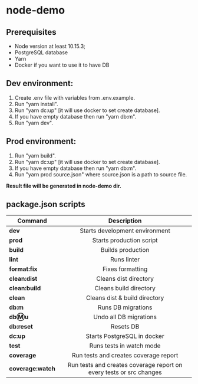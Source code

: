 # node-demo

## Prerequisites

- Node version at least 10.15.3;
- PostgreSQL database
- Yarn
- Docker if you want to use it to have DB

## Dev environment:

1. Create .env file with variables from .env.example.
2. Run "yarn install".
3. Run "yarn dc:up" [it will use docker to set create database].
4. If you have empty database then run "yarn db:m".
5. Run "yarn dev".

## Prod environment:

1. Run "yarn build".
2. Run "yarn dc:up" [it will use docker to set create database].
3. If you have empty database then run "yarn db:m".
4. Run "yarn prod source.json" where source.json is a path to source file.

**Result file will be generated in node-demo dir.**

## package.json scripts

| Command            |                             Description                             |
| ------------------ | :-----------------------------------------------------------------: |
| **dev**            |                   Starts development environment                    |
| **prod**           |                      Starts production script                       |
| **build**          |                          Builds production                          |
| **lint**           |                             Runs linter                             |
| **format:fix**     |                          Fixes formatting                           |
| **clean:dist**     |                        Cleans dist directory                        |
| **clean:build**    |                       Cleans build directory                        |
| **clean**          |                    Cleans dist & build directory                    |
| **db:m**           |                         Runs DB migrations                          |
| **db:m:u**         |                       Undo all DB migrations                        |
| **db:reset**       |                              Resets DB                              |
| **dc:up**          |                     Starts PostgreSQL in docker                     |
| **test**           |                      Runs tests in watch mode                       |
| **coverage**       |                Run tests and creates coverage report                |
| **coverage:watch** | Run tests and creates coverage report on every tests or src changes |
